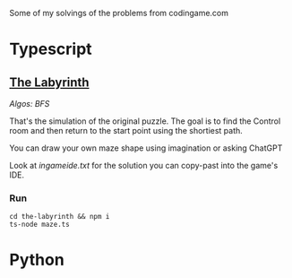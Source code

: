 Some of my solvings of the problems from codingame.com

# Typescript

## [The Labyrinth](https://www.codingame.com/ide/puzzle/the-labyrinth)

_Algos: BFS_

That's the simulation of the original puzzle. The goal is to find the Control room and then return to the start point using the shortiest path.

You can draw your own maze shape using imagination or asking ChatGPT

Look at _ingameide.txt_ for the solution you can copy-past into the game's IDE.

### Run

```
cd the-labyrinth && npm i
ts-node maze.ts
```

# Python
